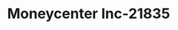 ---
f_zip-code: 93637
f_state-code: CA
title: Moneycenter Inc-21835
f_phone: 559-674-7587
f_city-only: Madera
f_address: 2340 W Cleveland Ave Madera
f_location-unique-id: '21835'
slug: moneycenter-inc-21835
updated-on: '2024-05-30T13:46:58.046Z'
created-on: '2024-05-30T13:36:59.803Z'
published-on: '2024-05-30T13:54:32.469Z'
f_city-state: cms/city/madera-ca.md
f_company: cms/company/moneycenter-inc.md
f_state: cms/state/california.md
layout: '[payday-loan].html'
tags: payday-loan
---